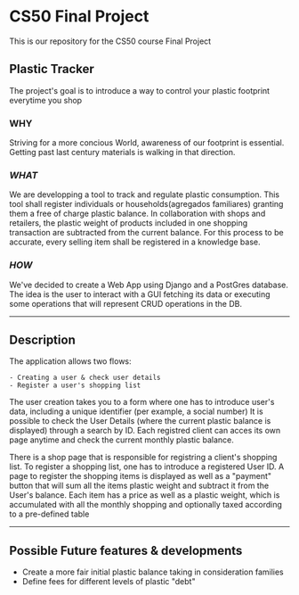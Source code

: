 # CS50 Final Project
This is our repository for the CS50 course Final Project


## Plastic Tracker
The project's goal is to introduce a way to control your plastic footprint everytime you shop

### WHY
Striving for a more concious World, awareness of our footprint is essential. Getting past last century materials is walking in that direction.

### *WHAT*
We are developping a tool to track and regulate plastic consumption. This tool shall register individuals or households(agregados familiares) granting them a free of charge plastic balance.
In collaboration with shops and retailers, the plastic weight of products included in one shopping transaction are subtracted from the current balance.
For this process to be accurate, every selling item shall be registered in a knowledge base.

### *HOW*
We've decided to create a Web App using Django and a PostGres database.
The idea is the user to interact with a GUI fetching its data or executing some operations that will represent CRUD operations in the DB.

---
## Description
The application allows two flows:

	- Creating a user & check user details
	- Register a user's shopping list

The user creation takes you to a form where one has to introduce user's data, including a unique identifier (per example, a social number)
It is possible to check the User Details (where the current plastic balance is displayed) through a search by ID.
Each registred client can acces its own page anytime and check the current monthly plastic balance.

There is a shop page that is responsible for registring a client's shopping list.
To register a shopping list, one has to introduce a registered User ID.
A page to register the shopping items is displayed as well as a "payment" button that will sum all the items plastic weight and subtract it from the User's balance.
Each item has a price as well as a plastic weight, which is accumulated with all the monthly shopping and optionally taxed according to a pre-defined table

---
## Possible Future features & developments
* Create a more fair initial plastic balance taking in consideration families
* Define fees for different levels of plastic "debt"
